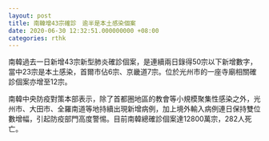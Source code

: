 ```yaml
---
layout: post
title: 南韓增43宗確診　逾半是本土感染個案
date: 2020-06-30 12:32:51.000000000 +08:00
categories: rthk
---
```


南韓過去一日新增43宗新型肺炎確診個案，是連續兩日錄得50宗以下新增數字，當中23宗是本土感染，首爾市佔6宗、京畿道7宗。位於光州市的一座寺廟相關確診個案亦增至12宗。

南韓中央防疫對策本部表示，除了首都圈地區的教會等小規模聚集性感染之外，光州市、大田市、全羅南道等地持續出現新增病例，加上境外輸入病例連日保持雙位數增幅，引起防疫部門高度警惕。目前南韓總確診個案達12800萬宗，282人死亡。
